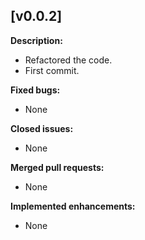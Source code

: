 ## [v0.0.2]

**Description:**

- Refactored the code.
- First commit.

**Fixed bugs:**

- None

**Closed issues:**

- None

**Merged pull requests:**

- None

**Implemented enhancements:**

- None